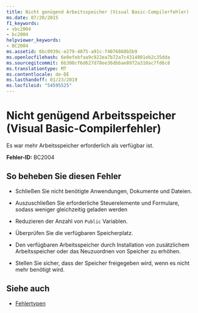 ```yaml
---
title: Nicht genügend Arbeitsspeicher (Visual Basic-Compilerfehler)
ms.date: 07/20/2015
f1_keywords:
- vbc2004
- bc2004
helpviewer_keywords:
- BC2004
ms.assetid: 6bc0939c-e279-4875-a91c-f4076860b5b9
ms.openlocfilehash: 6e0efebfaa9c922ea7b72a7c4314801eb2c35dda
ms.sourcegitcommit: 6b308cf6d627d78ee36dbbae8972a310ac7fd6c8
ms.translationtype: MT
ms.contentlocale: de-DE
ms.lasthandoff: 01/23/2019
ms.locfileid: "54595525"
---
```

# <a name="out-of-memory-visual-basic-compiler-error"></a>Nicht genügend Arbeitsspeicher (Visual Basic-Compilerfehler)
Es war mehr Arbeitsspeicher erforderlich als verfügbar ist.  
  
 **Fehler-ID:** BC2004  
  
## <a name="to-correct-this-error"></a>So beheben Sie diesen Fehler  
  
-   Schließen Sie nicht benötigte Anwendungen, Dokumente und Dateien.  
  
-   Auszuschließen Sie erforderliche Steuerelemente und Formulare, sodass weniger gleichzeitig geladen werden  
  
-   Reduzieren der Anzahl von `Public` Variablen.  
  
-   Überprüfen Sie die verfügbaren Speicherplatz.  
  
-   Den verfügbaren Arbeitsspeicher durch Installation von zusätzlichem Arbeitsspeicher oder das Neuzuordnen von Speicher zu erhöhen.  
  
-   Stellen Sie sicher, dass der Speicher freigegeben wird, wenn es nicht mehr benötigt wird.  
  
## <a name="see-also"></a>Siehe auch
- [Fehlertypen](../../../visual-basic/programming-guide/language-features/error-types.md)
